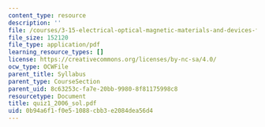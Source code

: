 ```yaml
---
content_type: resource
description: ''
file: /courses/3-15-electrical-optical-magnetic-materials-and-devices-fall-2006/0b94a6f1f0e51088cbb3e2084dea56d4_quiz1_2006_sol.pdf
file_size: 152120
file_type: application/pdf
learning_resource_types: []
license: https://creativecommons.org/licenses/by-nc-sa/4.0/
ocw_type: OCWFile
parent_title: Syllabus
parent_type: CourseSection
parent_uid: 8c63253c-fa7e-20bb-9980-8f81175998c8
resourcetype: Document
title: quiz1_2006_sol.pdf
uid: 0b94a6f1-f0e5-1088-cbb3-e2084dea56d4
---
```

